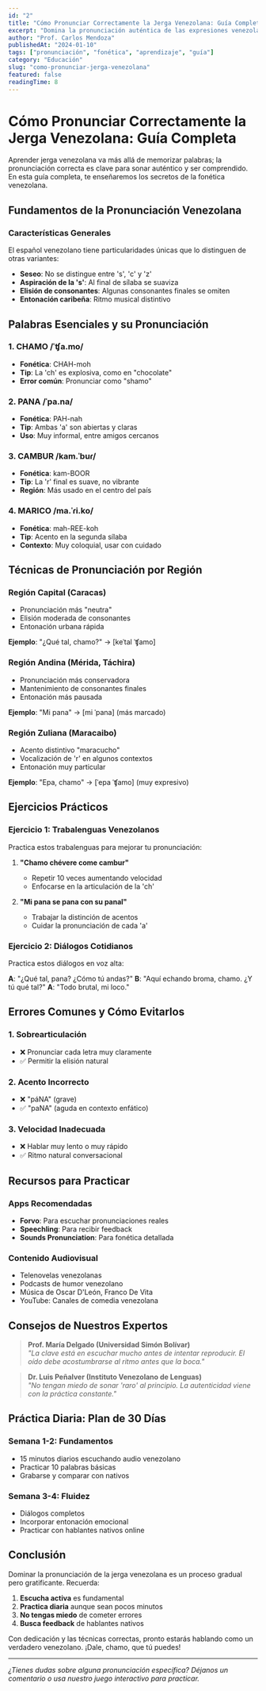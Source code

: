 ```yaml
---
id: "2"
title: "Cómo Pronunciar Correctamente la Jerga Venezolana: Guía Completa"
excerpt: "Domina la pronunciación auténtica de las expresiones venezolanas más populares con nuestra guía paso a paso, incluyendo consejos de acentos regionales."
author: "Prof. Carlos Mendoza"
publishedAt: "2024-01-10"
tags: ["pronunciación", "fonética", "aprendizaje", "guía"]
category: "Educación"
slug: "como-pronunciar-jerga-venezolana"
featured: false
readingTime: 8
---
```


# Cómo Pronunciar Correctamente la Jerga Venezolana: Guía Completa

Aprender jerga venezolana va más allá de memorizar palabras; la pronunciación correcta es clave para sonar auténtico y ser comprendido. En esta guía completa, te enseñaremos los secretos de la fonética venezolana.

## Fundamentos de la Pronunciación Venezolana

### Características Generales

El español venezolano tiene particularidades únicas que lo distinguen de otras variantes:

- **Seseo**: No se distingue entre 's', 'c' y 'z'
- **Aspiración de la 's'**: Al final de sílaba se suaviza
- **Elisión de consonantes**: Algunas consonantes finales se omiten
- **Entonación caribeña**: Ritmo musical distintivo

## Palabras Esenciales y su Pronunciación

### 1. CHAMO /ˈʧa.mo/
- **Fonética**: CHAH-moh
- **Tip**: La 'ch' es explosiva, como en "chocolate"
- **Error común**: Pronunciar como "shamo"

### 2. PANA /ˈpa.na/
- **Fonética**: PAH-nah
- **Tip**: Ambas 'a' son abiertas y claras
- **Uso**: Muy informal, entre amigos cercanos

### 3. CAMBUR /kam.ˈbuɾ/
- **Fonética**: kam-BOOR
- **Tip**: La 'r' final es suave, no vibrante
- **Región**: Más usado en el centro del país

### 4. MARICO /ma.ˈɾi.ko/
- **Fonética**: mah-REE-koh
- **Tip**: Acento en la segunda sílaba
- **Contexto**: Muy coloquial, usar con cuidado

## Técnicas de Pronunciación por Región

### Región Capital (Caracas)
- Pronunciación más "neutra"
- Elisión moderada de consonantes
- Entonación urbana rápida

**Ejemplo**: "¿Qué tal, chamo?" → [keˈtal ˈʧamo]

### Región Andina (Mérida, Táchira)
- Pronunciación más conservadora
- Mantenimiento de consonantes finales
- Entonación más pausada

**Ejemplo**: "Mi pana" → [mi ˈpana] (más marcado)

### Región Zuliana (Maracaibo)
- Acento distintivo "maracucho"
- Vocalización de 'r' en algunos contextos
- Entonación muy particular

**Ejemplo**: "Epa, chamo" → [ˈepa ˈʧamo] (muy expresivo)

## Ejercicios Prácticos

### Ejercicio 1: Trabalenguas Venezolanos
Practica estos trabalenguas para mejorar tu pronunciación:

1. **"Chamo chévere come cambur"**
   - Repetir 10 veces aumentando velocidad
   - Enfocarse en la articulación de la 'ch'

2. **"Mi pana se pana con su panal"**
   - Trabajar la distinción de acentos
   - Cuidar la pronunciación de cada 'a'

### Ejercicio 2: Diálogos Cotidianos
Practica estos diálogos en voz alta:

**A**: "¿Qué tal, pana? ¿Cómo tú andas?"
**B**: "Aquí echando broma, chamo. ¿Y tú qué tal?"
**A**: "Todo brutal, mi loco."

## Errores Comunes y Cómo Evitarlos

### 1. **Sobrearticulación**
- ❌ Pronunciar cada letra muy claramente
- ✅ Permitir la elisión natural

### 2. **Acento Incorrecto**
- ❌ "páNA" (grave)
- ✅ "paNA" (aguda en contexto enfático)

### 3. **Velocidad Inadecuada**
- ❌ Hablar muy lento o muy rápido
- ✅ Ritmo natural conversacional

## Recursos para Practicar

### Apps Recomendadas
- **Forvo**: Para escuchar pronunciaciones reales
- **Speechling**: Para recibir feedback
- **Sounds Pronunciation**: Para fonética detallada

### Contenido Audiovisual
- Telenovelas venezolanas
- Podcasts de humor venezolano
- Música de Oscar D'León, Franco De Vita
- YouTube: Canales de comedia venezolana

## Consejos de Nuestros Expertos

> **Prof. María Delgado (Universidad Simón Bolívar)**  
> *"La clave está en escuchar mucho antes de intentar reproducir. El oído debe acostumbrarse al ritmo antes que la boca."*

> **Dr. Luis Peñalver (Instituto Venezolano de Lenguas)**  
> *"No tengan miedo de sonar 'raro' al principio. La autenticidad viene con la práctica constante."*

## Práctica Diaria: Plan de 30 Días

### Semana 1-2: Fundamentos
- 15 minutos diarios escuchando audio venezolano
- Practicar 10 palabras básicas
- Grabarse y comparar con nativos

### Semana 3-4: Fluidez
- Diálogos completos
- Incorporar entonación emocional
- Practicar con hablantes nativos online

## Conclusión

Dominar la pronunciación de la jerga venezolana es un proceso gradual pero gratificante. Recuerda:

1. **Escucha activa** es fundamental
2. **Practica diaria** aunque sean pocos minutos
3. **No tengas miedo** de cometer errores
4. **Busca feedback** de hablantes nativos

Con dedicación y las técnicas correctas, pronto estarás hablando como un verdadero venezolano. ¡Dale, chamo, que tú puedes!

---

*¿Tienes dudas sobre alguna pronunciación específica? Déjanos un comentario o usa nuestro juego interactivo para practicar.*